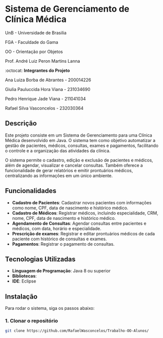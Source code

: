 # Sistema de Gerenciamento de Clínica Médica

UnB - Universidade de Brasilia

FGA - Faculdade do Gama

OO - Orientação por Objetos

Prof. André Luiz Peron Martins Lanna

:octocat: **Integrantes do Projeto**  

Ana Luiza Borba de Abrantes - 200014226

Giulia Pauluccida Hora Viana - 231034690  

Pedro Henrique Jade Viana - 211041034

Rafael Silva Vasconcelos - 232030364

## Descrição

Este projeto consiste em um Sistema de Gerenciamento para uma Clínica Médica desenvolvido em Java. O sistema tem como objetivo automatizar a gestão de pacientes, médicos, consultas, exames e pagamentos, facilitando o controle e a organização das atividades da clínica.

O sistema permite o cadastro, edição e exclusão de pacientes e médicos, além de agendar, visualizar e cancelar consultas. Também oferece a funcionalidade de gerar relatórios e emitir prontuários médicos, centralizando as informações em um único ambiente.

## Funcionalidades

- **Cadastro de Pacientes**: Cadastrar novos pacientes com informações como nome, CPF, data de nascimento e histórico médico.
- **Cadastro de Médicos**: Registrar médicos, incluindo especialidade, CRM, nome, CPF, data de nascimento e histórico médico.
- **Agendamento de Consultas**: Agendar consultas entre pacientes e médicos, com data, horário e especialidade.
- **Prescrição de exames**: Registrar e editar prontuários médicos de cada paciente com histórico de consultas e exames.
- **Pagamentos**: Registrar o pagamento de consultas.

## Tecnologias Utilizadas

- **Linguagem de Programação**: Java 8 ou superior
- **Bibliotecas**:
- **IDE**: Eclipse

## Instalação

Para rodar o sistema, siga os passos abaixo:

### 1. Clonar o repositório

```bash
git clone https://github.com/RafaelWasconcelos/Trabalho-OO-Alunos/
